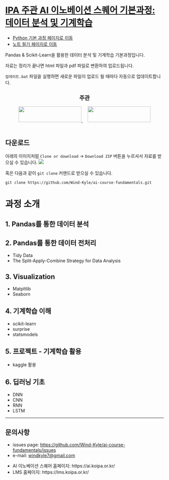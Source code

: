 # [IPA 주관 AI 이노베이션 스퀘어 기본과정: 데이터 분석 및 기계학습](https://wind-kyle.github.io/ai-course-fundamentals/)

- [Python 기본 과정 페이지로 이동](https://wind-kyle.github.io/python-fundamentals/)
- [노트 필기 페이지로 이동](https://wind-kyle.github.io/ai-course-fundamentals/notes/)

Pandas & Scikit-Learn을 활용한 데이터 분석 및 기계학습 기본과정입니다.

자료는 정리가 끝나면 html 파일과 pdf 파일로 변환하여 업로드됩니다.

`업데이트.bat` 파일을 실행하면 새로운 파일이 업로드 될 때마다 자동으로 업데이트합니다.


<div align="center">
  <h2 style='font-weight: bold; font-size:18px;'>주관</h2>
  <a href='https://www.msit.go.kr/web/main/main.do'>
    <img src='https://ifh.cc/g/roAFV.jpg' width="200" height="50" />
  </a>
  &nbsp;&nbsp;&nbsp;
  <a href='https://lms.koipa.or.kr/'>
    <img src='https://ifh.cc/g/2rcgq.png' width="200" height="50" />
  </a>
</div>
<br/>


## 다운로드
아래의 이미지처럼 `Clone or download` -> `Download ZIP` 버튼을 누르셔서 자료를 받으실 수 있습니다.
<img src='https://ifh.cc/g/QpCFB.png' />

혹은 다음과 같이 `git clone` 커맨드로 받으실 수 있습니다.
```dos
git clone https://github.com/Wind-Kyle/ai-course-fundamentals.git
```

# 과정 소개
## 1. Pandas를 통한 데이터 분석

## 2. Pandas를 통한 데이터 전처리
- Tidy Data
- The Split-Apply-Combine Strategy for Data Analysis

## 3. Visualization
- Matpltlib
- Seaborn

## 4. 기계학습 이해 
- scikit-learn
- surprise
- statsmodels

## 5. 프로젝트 - 기계학습 활용
- kaggle 활용

## 6. 딥러닝 기초 
- DNN
- CNN
- RNN
- LSTM

---

## 문의사항
- issues page: https://github.com/Wind-Kyle/ai-course-fundamentals/issues
- e-mail: windkyle7@gmail.com
<ul>
  <li>AI 이노베이션 스퀘어 홈페이지: https://ai.koipa.or.kr/</li>
  <li>LMS 홈페이지: https://lms.koipa.or.kr/</li>
</ul>

